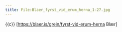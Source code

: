 ```yaml
---
title: File:Blaer_fyrst_vid_erum_herna_1-27.jpg
---
```


{{c}} [https://blaer.is/grein/fyrst-vid-erum-herna Blær]